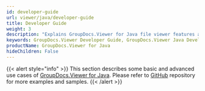 ```yaml
---
id: developer-guide
url: viewer/java/developer-guide
title: Developer Guide
weight: 3
description: "Explains GroupDocs.Viewer for Java file viewer features and shows how to view PDF, Word, Excel, PowerPoint documents inside your Java applications"
keywords: GroupDocs.Viewer Developer Guide, GroupDocs.Viewer Java Developer Guide, GroupDocs.Viewer Developer Guide Java, Using GroupDocs.Viewer for Java, GroupDocs.Viewer for Java use cases
productName: GroupDocs.Viewer for Java
hideChildren: False
---
```

{{< alert style="info" >}}
This section describes some basic and advanced use cases of [GroupDocs.Viewer for Java](https://products.groupdocs.com/viewer/java). Please refer to [GitHub](https://github.com/groupdocs-viewer/GroupDocs.Viewer-for-Java) repository for more examples and samples.
{{< /alert >}}
